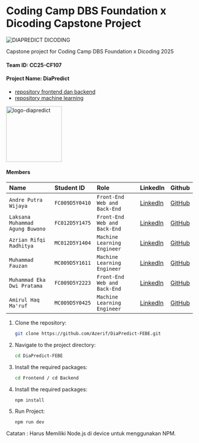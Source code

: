 # Coding Camp DBS Foundation x Dicoding Capstone Project

![DIAPREDICT DICODING](https://github.com/user-attachments/assets/69e404bb-0dfa-4e4e-bb94-abbfe60db7ed)

Capstone project for Coding Camp DBS Foundation x Dicoding 2025

#### Team ID: CC25-CF107
#### Project Name: DiaPredict
* [repository frontend dan backend](https://github.com/Azerif/DiaPredict-FEBE)
* [repository machine learning](https://github.com/Azerif/DiaPredict-ML)

<img src="https://github.com/user-attachments/assets/ff8ac39b-febb-4504-a02e-043bd5ebe280" alt="logo-diapredict" width="150"/>

#### Members

| Name | Student ID | Role | LinkedIn | Github |
| :------------------ | :------------- | :------------------ | :------------------ | :------------------ |
| `Andre Putra Wijaya` | `FC009D5Y0410` | `Front-End Web and Back-End` | [LinkedIn](https://www.linkedin.com/in/andreputraw)|[GitHub](https://github.com/Andreputra12)
| `Laksana Muhammad Agung Buwono` | `FC012D5Y1475` | `Front-End Web and Back-End` |[LinkedIn](https://www.linkedin.com/in/laksanamagungb/)|[GitHub](https://github.com/LkmAgung)
| `Azrian Rifqi Radhitya` | `MC012D5Y1404` | `Machine Learning Engineer` |[LinkedIn](https://www.linkedin.com/in/azrianrifqi/)|[GitHub](https://github.com/Azerif/)
| `Muhammad Fauzan` | `MC009D5Y1611` | `Machine Learning Engineer` |[LinkedIn](https://www.linkedin.com/in/muhammad-fauzan-16279a274/)|[GitHub](https://github.com/Fauzanbtz)
| `Muhammad Eka Dwi Pratama` | `FC009D5Y2223` | `Front-End Web and Back-End` |[LinkedIn](www.linkedin.com/in/muhammadeka)|[GitHub](https://github.com/Arksene)
| `Amirul Haq Ma'ruf` | `MC009D5Y0425` | `Machine Learning Engineer` |[LinkedIn](https://www.linkedin.com/in/amirul-haq/)|[GitHub](https://github.com/amirulhaqm)



1. Clone the repository:
   ```sh
   git clone https://github.com/Azerif/DiaPredict-FEBE.git
   ```
2. Navigate to the project directory:
   ```sh
   cd DiaPredict-FEBE
   ```
3. Install the required packages:
   ```sh
   cd Frontend / cd Backend
   ```
4. Install the required packages:
   ```sh
   npm install
   ```
5. Run Project:
   ```sh
   npm run dev
   ```

Catatan : Harus Memiliki Node.js di device untuk menggunakan NPM.
